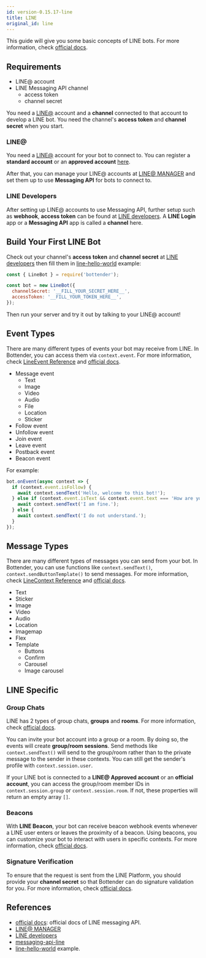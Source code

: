 ```yaml
---
id: version-0.15.17-line
title: LINE
original_id: line
---
```


This guide will give you some basic concepts of LINE bots. For more information, check [official docs](https://developers.line.me/en/docs/messaging-api/building-bot/).

## Requirements

- LINE@ account
- LINE Messaging API channel
  - access token
  - channel secret

You need a [LINE@](http://at.line.me/) account and a **channel** connected to that account to develop a LINE bot. You need the channel's **access token** and **channel secret** when you start.

### LINE@

You need a [LINE@](http://at.line.me/) account for your bot to connect to. You can register a **standard account** or an **approved account** [here](https://entry-at.line.me/).

After that, you can manage your LINE@ accounts at [LINE@ MANAGER](https://admin-official.line.me/) and set them up to use **Messaging API** for bots to connect to.

### LINE Developers

After setting up LINE@ accounts to use Messaging API, further setup such as **webhook**, **access token** can be found at [LINE developers](https://developers.line.me). A **LINE Login** app or a **Messaging API** app is called a **channel** here.

## Build Your First LINE Bot

Check out your channel's **access token** and **channel secret** at [LINE developers](https://developers.line.me) then fill them in [line-hello-world](https://github.com/Yoctol/bottender/blob/master/examples/line-hello-world/index.js) example:

```js
const { LineBot } = require('bottender');

const bot = new LineBot({
  channelSecret: '__FILL_YOUR_SECRET_HERE__',
  accessToken: '__FILL_YOUR_TOKEN_HERE__',
});
```

Then run your server and try it out by talking to your LINE@ account!

## Event Types

There are many different types of events your bot may receive from LINE. In Bottender, you can access them via `context.event`. For more information, check [LineEvent Reference](APIReference-LineEvent.md) and [official docs](https://developers.line.me/en/docs/messaging-api/reference/#webhook-event-objects).

- Message event
  - Text
  - Image
  - Video
  - Audio
  - File
  - Location
  - Sticker
- Follow event
- Unfollow event
- Join event
- Leave event
- Postback event
- Beacon event

For example:

```js
bot.onEvent(async context => {
  if (context.event.isFollow) {
    await context.sendText('Hello, welcome to this bot!');
  } else if (context.event.isText && context.event.text === 'How are you?') {
    await context.sendText('I am fine.');
  } else {
    await context.sendText('I do not understand.');
  }
});
```

## Message Types

There are many different types of messages you can send from your bot. In Bottender, you can use functions like `context.sendText()`, `context.sendButtonTemplate()` to send messages. For more information, check [LineContext Reference](APIReference-LineContext.md) and [official docs](https://developers.line.me/en/docs/messaging-api/message-types/).

- Text
- Sticker
- Image
- Video
- Audio
- Location
- Imagemap
- Flex
- Template
  - Buttons
  - Confirm
  - Carousel
  - Image carousel

## LINE Specific

### Group Chats

LINE has 2 types of group chats, **groups** and **rooms**. For more information, check [official docs](https://developers.line.me/en/docs/messaging-api/group-chats/).

You can invite your bot account into a group or a room. By doing so, the events will create **group/room sessions**. Send methods like `context.sendText()` will send to the group/room rather than to the private message to the sender in these contexts. You can still get the sender's profile with `context.session.user`.

If your LINE bot is connected to a **LINE@ Approved account** or an **official account**, you can access the group/room member IDs in `context.session.group` or `context.session.room`. If not, these properties will return an empty array `[]`.

### Beacons

With **LINE Beacon**, your bot can receive beacon webhook events whenever a LINE user enters or leaves the proximity of a beacon. Using beacons, you can customize your bot to interact with users in specific contexts. For more information, check [official docs](https://developers.line.me/en/docs/messaging-api/using-beacons/).

### Signature Verification

To ensure that the request is sent from the LINE Platform, you should provide your **channel secret** so that Bottender can do signature validation for you. For more information, check [official docs](https://developers.line.me/en/docs/messaging-api/reference/#signature-validation).

## References

- [official docs](https://developers.line.me/en/docs/messaging-api/overview/): official docs of LINE messaging API.
- [LINE@ MANAGER](https://admin-official.line.me/)
- [LINE developers](https://developers.line.me)
- [messaging-api-line](https://github.com/Yoctol/messaging-apis/tree/master/packages/messaging-api-line)
- [line-hello-world](https://github.com/Yoctol/bottender/blob/master/examples/line-hello-world/index.js) example.
